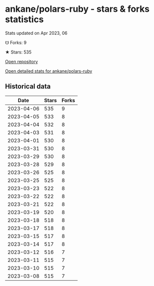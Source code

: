 # ankane/polars-ruby - stars & forks statistics

Stats updated on Apr 2023, 06

☋ Forks: 9

★ Stars: 535

[Open repository](https://github.com/ankane/polars-ruby)

[Open detailed stats for ankane/polars-ruby](https://reviewgithub.com/rep/ankane/polars-ruby)

## Historical data
| Date | Stars | Forks |
|------|-------|-------|
| 2023-04-06 | 535 | 9 | 
| 2023-04-05 | 533 | 8 | 
| 2023-04-04 | 532 | 8 | 
| 2023-04-03 | 531 | 8 | 
| 2023-04-01 | 530 | 8 | 
| 2023-03-31 | 530 | 8 | 
| 2023-03-29 | 530 | 8 | 
| 2023-03-28 | 529 | 8 | 
| 2023-03-26 | 525 | 8 | 
| 2023-03-25 | 525 | 8 | 
| 2023-03-23 | 522 | 8 | 
| 2023-03-22 | 522 | 8 | 
| 2023-03-21 | 522 | 8 | 
| 2023-03-19 | 520 | 8 | 
| 2023-03-18 | 518 | 8 | 
| 2023-03-17 | 518 | 8 | 
| 2023-03-15 | 517 | 8 | 
| 2023-03-14 | 517 | 8 | 
| 2023-03-12 | 516 | 7 | 
| 2023-03-11 | 515 | 7 | 
| 2023-03-10 | 515 | 7 | 
| 2023-03-08 | 515 | 7 | 

